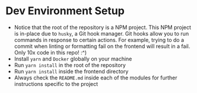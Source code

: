 # Dev Environment Setup
* Notice that the root of the repository is a NPM project. This NPM project is in-place due to `husky`, a Git hook manager. Git hooks allow you to run commands in response to certain actions. For example, trying to do a commit when linting or formatting fail on the frontend will result in a fail. Only 10x code in this repo! :^)
* Install `yarn` and `Docker` globally on your machine
* Run `yarn install` in the root of the repository
* Run `yarn install` inside the frontend directory
* Always check the `README.md` inside each of the modules for further instructions specific to the project